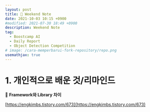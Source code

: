 ```yaml
---
layout: post
title: 📔 Weekend Note
date: 2021-10-03 10:15 +0900
#modified: 2021-07-30 18:49 +0900
description: Weekend Note
tag:
  - Boostcamp AI
  - Daily Report
  - Object Detection Competition
# image: /cara-memperbarui-fork-repository/repo.png
usemathjax: true
---
```


# 1. 개인적으로 배운 것/리마인드

🌿 **Framework와 Library 차이**

[https://engkimbs.tistory.com/673](https://engkimbs.tistory.com/673)


